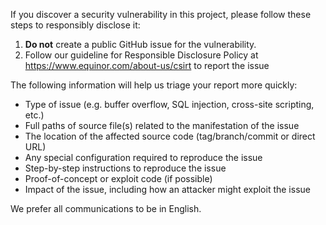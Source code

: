 If you discover a security vulnerability in this project, please follow these steps to responsibly disclose it:

1. <b>Do not</b> create a public GitHub issue for the vulnerability.
2. Follow our guideline for Responsible Disclosure Policy at https://www.equinor.com/about-us/csirt to report the issue

The following information will help us triage your report more quickly:
- Type of issue (e.g. buffer overflow, SQL injection, cross-site scripting, etc.)
- Full paths of source file(s) related to the manifestation of the issue
- The location of the affected source code (tag/branch/commit or direct URL)
- Any special configuration required to reproduce the issue
- Step-by-step instructions to reproduce the issue
- Proof-of-concept or exploit code (if possible)
- Impact of the issue, including how an attacker might exploit the issue

We prefer all communications to be in English.
